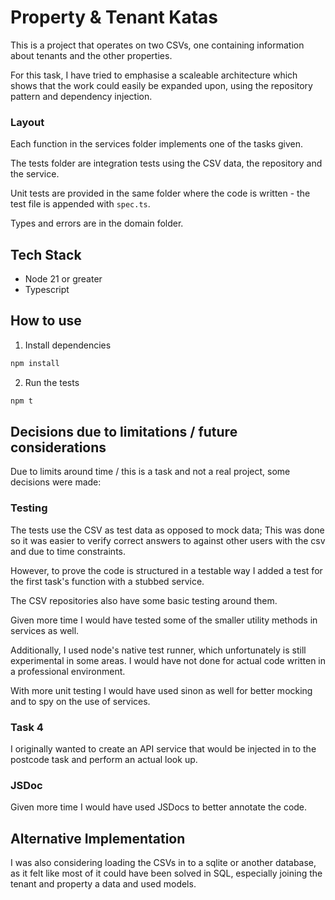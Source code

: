 
# Property & Tenant Katas

This is a project that operates on two CSVs, one containing information about tenants and the other properties.

For this task, I have tried to emphasise a scaleable architecture which shows that the work could easily be expanded upon, using the repository pattern and dependency injection.

### Layout

Each function in the services folder implements one of the tasks given.

The tests folder are integration tests using the CSV data, the repository and the service.

Unit tests are provided in the same folder where the code is written - the test file is appended with `spec.ts`.

Types and errors are in the domain folder.

## Tech Stack

- Node 21 or greater
- Typescript

## How to use
1. Install dependencies
``` bash
npm install
```

2. Run the tests
``` bash
npm t
```
  
## Decisions due to limitations / future considerations

Due to limits around time / this is a task and not a real project, some decisions were made:

### Testing
The tests use the CSV as test data as opposed to mock data; This was done so it was easier to verify correct answers to against other users with the csv and due to time constraints.

However, to prove the code is structured in a testable way I added a test for the first task's function with a stubbed service.

The CSV repositories also have some basic testing around them.

Given more time I would have tested some of the smaller utility methods in services as well.

Additionally, I used node's native test runner, which unfortunately is still experimental in some areas. I would have not done for actual code written in a professional environment.

With more unit testing I would have used sinon as well for better mocking and to spy on the use of services.

### Task 4
I originally wanted to create an API service that would be injected in to the postcode task and perform an actual look up.

### JSDoc
Given more time I would have used JSDocs to better annotate the code.


## Alternative Implementation

I was also considering loading the CSVs in to a sqlite or another database, as it felt like most of it could have been solved in SQL, especially joining the tenant and property a data and used models.
